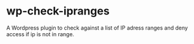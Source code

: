 wp-check-ipranges
=================

A Wordpress plugin to check against a list of IP adress ranges and deny access if ip is not in range.
